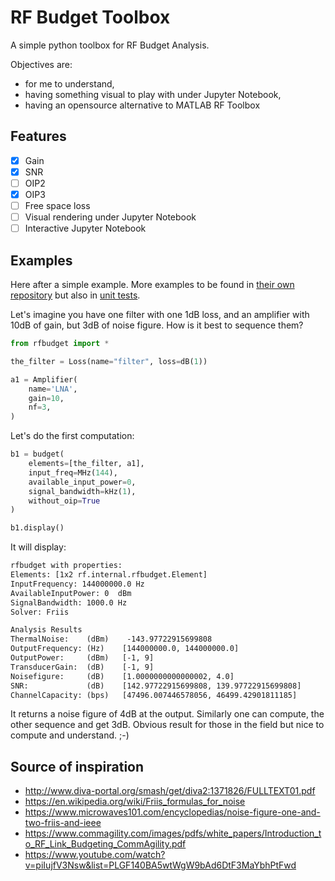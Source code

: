 # RF Budget Toolbox

A simple python toolbox for RF Budget Analysis.

Objectives are:

* for me to understand,
* having something visual to play with under Jupyter Notebook,
* having an opensource alternative to MATLAB RF Toolbox

## Features

-[x] Gain
-[x] SNR
-[ ] OIP2
-[x] OIP3
-[ ] Free space loss
-[ ] Visual rendering under Jupyter Notebook
-[ ] Interactive Jupyter Notebook

## Examples

Here after a simple example. More examples to be found in [their own repository](examples/) but also in [unit tests](./tests/).

Let's imagine you have one filter with one 1dB loss, and an amplifier with 10dB of gain, but 3dB of noise figure. How is it best to sequence them?

```python
from rfbudget import *

the_filter = Loss(name="filter", loss=dB(1))

a1 = Amplifier(
    name='LNA',
    gain=10,
    nf=3,
)
```

Let's do the first computation:

```python
b1 = budget(
    elements=[the_filter, a1],
    input_freq=MHz(144),
    available_input_power=0,
    signal_bandwidth=kHz(1),
    without_oip=True
)

b1.display()
```

It will display:

```txt
rfbudget with properties:
Elements: [1x2 rf.internal.rfbudget.Element]
InputFrequency: 144000000.0 Hz
AvailableInputPower: 0  dBm
SignalBandwidth: 1000.0 Hz
Solver: Friis

Analysis Results
ThermalNoise:    (dBm)    -143.97722915699808
OutputFrequency: (Hz)    [144000000.0, 144000000.0]
OutputPower:     (dBm)   [-1, 9]
TransducerGain:  (dB)    [-1, 9]
Noisefigure:     (dB)    [1.0000000000000002, 4.0]
SNR:             (dB)    [142.97722915699808, 139.97722915699808]
ChannelCapacity: (bps)   [47496.007446578056, 46499.42901811185]
```

It returns a noise figure of 4dB at the output.
Similarly one can compute, the other sequence and get 3dB.
Obvious result for those in the field but nice to compute and understand. ;-)

## Source of inspiration

* http://www.diva-portal.org/smash/get/diva2:1371826/FULLTEXT01.pdf
* https://en.wikipedia.org/wiki/Friis_formulas_for_noise
* https://www.microwaves101.com/encyclopedias/noise-figure-one-and-two-friis-and-ieee
* https://www.commagility.com/images/pdfs/white_papers/Introduction_to_RF_Link_Budgeting_CommAgility.pdf
* https://www.youtube.com/watch?v=piIujfV3Nsw&list=PLGF140BA5wtWgW9bAd6DtF3MaYbhPtFwd
